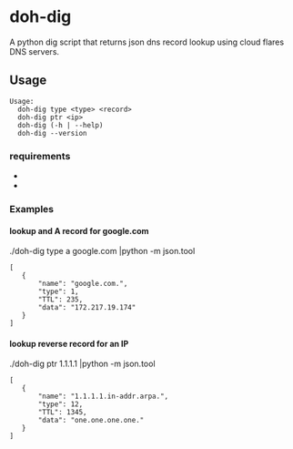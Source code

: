 # doh-dig

A python dig script that returns json dns record lookup using cloud flares DNS servers.

## Usage

```
Usage:
  doh-dig type <type> <record>
  doh-dig ptr <ip>
  doh-dig (-h | --help)
  doh-dig --version

```

### requirements

- [docopt]: https://github.com/docopt/docopt
- [requests]: https://pypi.org/project/requests/

### Examples

#### lookup and A record for google.com

./doh-dig type a google.com |python -m json.tool

```
[
   {
       "name": "google.com.",
       "type": 1,
       "TTL": 235,
       "data": "172.217.19.174"
   }
]
```

#### lookup reverse record for an IP

./doh-dig ptr 1.1.1.1 |python -m json.tool

```
[
   {
       "name": "1.1.1.1.in-addr.arpa.",
       "type": 12,
       "TTL": 1345,
       "data": "one.one.one.one."
   }
]
```
